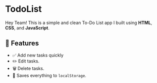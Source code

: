 # TodoList
Hey Team! 
This is a simple and clean To-Do List app I built using **HTML**, **CSS**, and **JavaScript**. 

## 🚀 Features

- ✅ Add new tasks quickly
- ✏️ Edit tasks.
- 🗑️ Delete tasks.
- 💾 Saves everything to `localStorage`.

